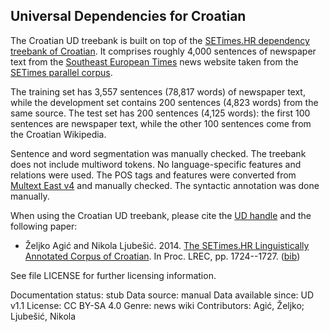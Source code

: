 ## Universal Dependencies for Croatian

The Croatian UD treebank is built on top of the [SETimes.HR dependency treebank of Croatian](https://github.com/ffnlp/sethr). It comprises roughly 4,000 sentences of newspaper text from the [Southeast European Times](http://en.wikipedia.org/wiki/Southeast_European_Times) news website taken from the [SETimes parallel corpus](http://nlp.ffzg.hr/resources/corpora/setimes/).

The training set has 3,557 sentences (78,817 words) of newspaper text, while the development set contains 200 sentences (4,823 words) from the same source. The test set has 200 sentences (4,125 words): the first 100 sentences are newspaper text, while the other 100 sentences come from the Croatian Wikipedia.

Sentence and word segmentation was manually checked. The treebank does not include multiword tokens. No language-specific features and relations were used. The POS tags and features were converted from [Multext East v4](http://nlp.ffzg.hr/data/tagging/msd-hr.html) and manually checked. The syntactic annotation was done manually.

When using the Croatian UD treebank, please cite the [UD handle](https://lindat.mff.cuni.cz/repository/xmlui/handle/11234/LRT-1478) and the following paper:

* Željko Agić and Nikola Ljubešić. 2014. [The SETimes.HR Linguistically Annotated Corpus of Croatian](http://www.lrec-conf.org/proceedings/lrec2014/pdf/690_Paper.pdf). In Proc. LREC, pp. 1724--1727. ([bib](http://aclweb.org/anthology/L/L14/L14-1542.bib))

See file LICENSE for further licensing information.


Documentation status: stub
Data source: manual
Data available since: UD v1.1
License: CC BY-SA 4.0
Genre: news wiki
Contributors: Agić, Željko; Ljubešić, Nikola
